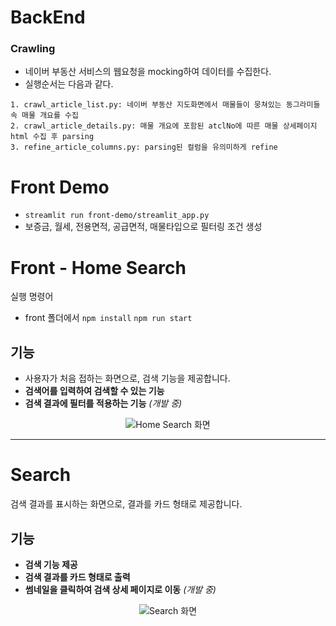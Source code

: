 # BackEnd

### Crawling
- 네이버 부동산 서비스의 웹요청을 mocking하여 데이터를 수집한다.
- 실행순서는 다음과 같다.
```
1. crawl_article_list.py: 네이버 부동산 지도화면에서 매물들이 뭉쳐있는 동그라미들 속 매물 개요를 수집
2. crawl_article_details.py: 매물 개요에 포함된 atclNo에 따른 매물 상세페이지 html 수집 후 parsing
3. refine_article_columns.py: parsing된 컬럼을 유의미하게 refine
```

# Front Demo
- `streamlit run front-demo/streamlit_app.py`
- 보증금, 월세, 전용면적, 공급면적, 매물타입으로 필터링 조건 생성


# Front - Home Search  
실행 명령어
- front 폴더에서 `npm install` `npm run start`
  
 

## 기능  
- 사용자가 처음 접하는 화면으로, 검색 기능을 제공합니다. 
- **검색어를 입력하여 검색할 수 있는 기능**  
- **검색 결과에 필터를 적용하는 기능** *(개발 중)*  

<p align="center">
  <img src="https://github.com/user-attachments/assets/425ae2aa-7b8d-46f7-b39e-e63c8c70dd78" alt="Home Search 화면">
</p>

---

# Search  

검색 결과를 표시하는 화면으로, 결과를 카드 형태로 제공합니다.  

## 기능  
- **검색 기능 제공**  
- **검색 결과를 카드 형태로 출력**  
- **썸네일을 클릭하여 검색 상세 페이지로 이동** *(개발 중)*  

<p align="center">
  <img src="https://github.com/user-attachments/assets/06729f44-01cb-4ef9-86c5-d68fedc2fbf9" alt="Search 화면">
</p>

